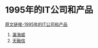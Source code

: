 # 1995年的IT公司和产品

[原文链接-1995年的IT公司和产品](https://www.it-this-year.com/2020/01/22/75)

1. [瀛海威](https://www.it-this-year.com/2020/04/22/152)
2. [天融信](https://www.it-this-year.com/2020/05/12/495)